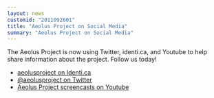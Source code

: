 ```yaml
---
layout: news
customid: "2011092601"
title: "Aeolus Project on Social Media"
summary: "Aeolus Project on Social Media"
---
```

The Aeolus Project is now using Twitter, identi.ca, and Youtube to help share
information about the project. Follow us today!

* [aeolusproject on Identi.ca][1]
* [@aeolusproject on Twitter][2]
* [Aeolus Project screencasts on Youtube][3]

 [1]: http://identi.ca/aeolusproject "Aeolus Project on Identi.ca"
 [2]: http://twitter.com/aeolusproject "Aeolus Project on Twitter"
 [3]: http://www.youtube.com/user/aeolusproject "Aeolus Project on Youtube"